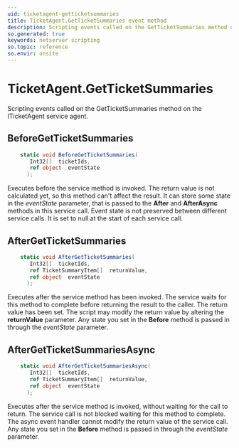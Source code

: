 ```yaml
---
uid: ticketagent-getticketsummaries
title: TicketAgent.GetTicketSummaries event method
description: Scripting events called on the GetTicketSummaries method on the TicketAgent service agent.
so.generated: true
keywords: netserver scripting
so.topic: reference
so.envir: onsite
---
```

# TicketAgent.GetTicketSummaries

Scripting events called on the <see cref='M:ITicketAgent.GetTicketSummaries'>GetTicketSummaries</see> method on the <see cref='ITicketAgent'>ITicketAgent</see>  service agent.

## BeforeGetTicketSummaries
```cs
    static void BeforeGetTicketSummaries(
       Int32[]  ticketIds,
       ref object  eventState
      );
```
Executes before the service method is invoked.
The return value is not calculated yet, so this method can't affect the result.
It can store some state in the *eventState* parameter, that is passed to the **After** and **AfterAsync** methods in this service call.
Event state is not preserved between different service calls. It is set to null at the start of each service call.
## AfterGetTicketSummaries
```cs
    static void AfterGetTicketSummaries(
       Int32[]  ticketIds,
       ref TicketSummaryItem[]  returnValue,
       ref object  eventState
      );
```
Executes after the service method has been invoked. The service waits for this method to complete before returning the result to the caller.
The return value has been set. The script may modify the return value by altering the **returnValue** parameter.
Any state you set in the **Before** method is passed in through the *eventState* parameter.
## AfterGetTicketSummariesAsync
```cs
    static void AfterGetTicketSummariesAsync(
       Int32[]  ticketIds,
       ref TicketSummaryItem[]  returnValue,
       ref object  eventState
      );
```
Executes after the service method is invoked, without waiting for the call to return.
The service call is not blocked waiting for this method to complete.
The async event handler cannot modify the return value of the service call.
Any state you set in the **Before** method is passed in through the *eventState* parameter.

